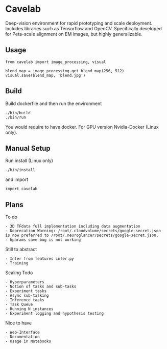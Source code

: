 # Cavelab
Deep-vision environment for rapid prototyping and scale deployment. Includes libraries such as Tensorflow and OpenCV. Specifically developed for Peta-scale alignment on EM images, but highly generalizable.

## Usage
```
from cavelab import image_processing, visual

blend_map = image_processing.get_blend_map(256, 512)
visual.save(blend_map, 'blend.jpg')
```

## Build
Build dockerfile and then run the environment
```
./bin/build
./bin/run
```
You would require to have docker. For GPU version Nvidia-Docker (Linux only).

## Manual Setup
Run install (Linux only)
```
./bin/install
```
and import
```
import cavelab
```

## Plans
To do
```
- 3D TFdata full implementation including data augmentation
- Deprecation Warning: /root/.cloudvolume/secrets/google-secret.json is now preferred to /root/.neuroglancer/secrets/google-secret.json.
- hparams save bug is not working
```

Still to abstract
```
- Infer from features infer.py
- Training
```

Scaling Todo
```
- Hyperparameters
- Notion of tasks and sub-tasks
- Experiment tasks
- Async sub-tasking
- Inference tasks
- Task Queue
- Running N instances
- Experiment logging and hypothesis testing
```

Nice to have
```
- Web-Interface
- Documentation
- Usage in Notebooks
```
